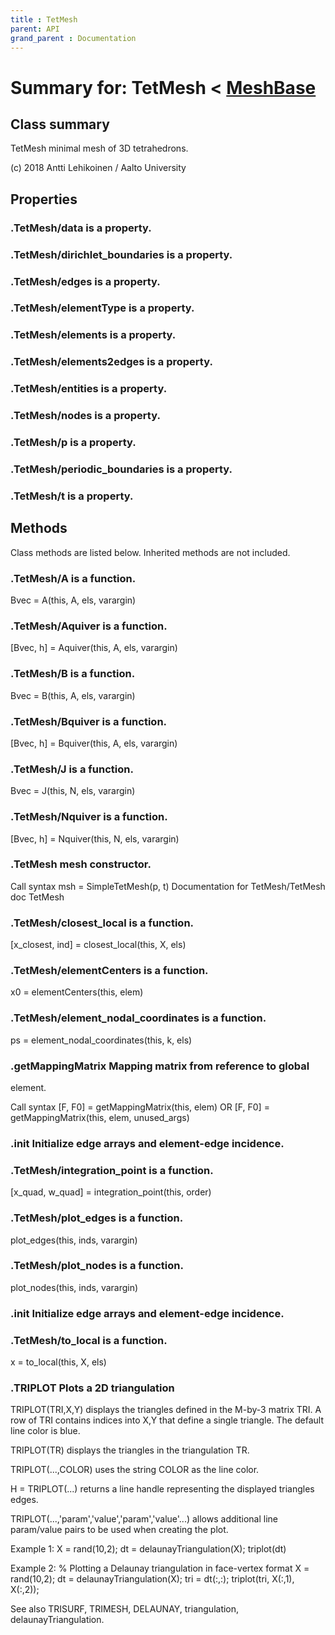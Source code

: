 ```yaml
---
title : TetMesh
parent: API
grand_parent : Documentation
---
```

# Summary for: **TetMesh**  < [MeshBase](MeshBase.html)

## Class summary

TetMesh minimal mesh of 3D tetrahedrons.

(c) 2018 Antti Lehikoinen / Aalto University

## Properties

### .TetMesh/**data** is a property.

### .TetMesh/**dirichlet_boundaries** is a property.

### .TetMesh/**edges** is a property.

### .TetMesh/**elementType** is a property.

### .TetMesh/**elements** is a property.

### .TetMesh/**elements2edges** is a property.

### .TetMesh/**entities** is a property.

### .TetMesh/**nodes** is a property.

### .TetMesh/**p** is a property.

### .TetMesh/**periodic_boundaries** is a property.

### .Te**t**Mesh/t is a property.


## Methods

Class methods are listed below. Inherited methods are not included.

### .TetMesh/**A** is a function.
Bvec = A(this, A, els, varargin)

### .TetMesh/**Aquiver** is a function.
[Bvec, h] = Aquiver(this, A, els, varargin)

### .TetMesh/**B** is a function.
Bvec = B(this, A, els, varargin)

### .TetMesh/**Bquiver** is a function.
[Bvec, h] = Bquiver(this, A, els, varargin)

### .TetMesh/**J** is a function.
Bvec = J(this, N, els, varargin)

### .TetMesh/**Nquiver** is a function.
[Bvec, h] = Nquiver(this, N, els, varargin)

### .**TetMesh** mesh constructor.

Call syntax
msh = SimpleTetMesh(p, t)
Documentation for TetMesh/TetMesh
doc TetMesh

### .TetMesh/**closest_local** is a function.
[x_closest, ind] = closest_local(this, X, els)

### .TetMesh/**elementCenters** is a function.
x0 = elementCenters(this, elem)

### .TetMesh/**element_nodal_coordinates** is a function.
ps = element_nodal_coordinates(this, k, els)

### .**getMappingMatrix** Mapping matrix from reference to global
element.

Call syntax
[F, F0] = getMappingMatrix(this, elem) OR
[F, F0] = getMappingMatrix(this, elem, unused_args)

### .**init** Initialize edge arrays and element-edge incidence.

### .TetMesh/**integration_point** is a function.
[x_quad, w_quad] = integration_point(this, order)

### .TetMesh/**plot_edges** is a function.
plot_edges(this, inds, varargin)

### .TetMesh/**plot_nodes** is a function.
plot_nodes(this, inds, varargin)

### .init Initialize edge arrays and element-edge incidence.

### .TetMesh/**to_local** is a function.
x = to_local(this, X, els)

### .TRIPLOT Plots a 2D triangulation
TRIPLOT(TRI,X,Y) displays the triangles defined in the
M-by-3 matrix TRI.  A row of TRI contains indices into X,Y that
define a single triangle. The default line color is blue.

TRIPLOT(TR) displays the triangles in the triangulation TR.

TRIPLOT(...,COLOR) uses the string COLOR as the line color.

H = TRIPLOT(...) returns a line handle representing the displayed
triangles edges.

TRIPLOT(...,'param','value','param','value'...) allows additional
line param/value pairs to be used when creating the plot.

Example 1:
X = rand(10,2);
dt = delaunayTriangulation(X);
triplot(dt)

Example 2:
% Plotting a Delaunay triangulation in face-vertex format
X = rand(10,2);
dt = delaunayTriangulation(X);
tri = dt(:,:);
triplot(tri, X(:,1), X(:,2));

See also TRISURF, TRIMESH, DELAUNAY, triangulation, delaunayTriangulation.


